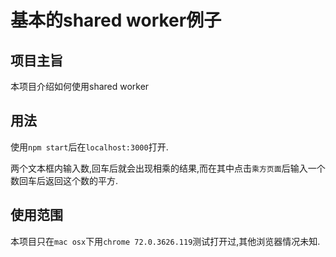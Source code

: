 # 基本的shared worker例子

## 项目主旨

本项目介绍如何使用shared worker

## 用法

使用`npm start`后在`localhost:3000`打开.

两个文本框内输入数,回车后就会出现相乘的结果,而在其中点击`乘方页面`后输入一个数回车后返回这个数的平方.

## 使用范围

本项目只在`mac osx`下用`chrome 72.0.3626.119`测试打开过,其他浏览器情况未知.
